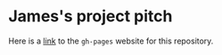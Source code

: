 # James's project pitch

Here is a [link](http:///Users/James/Desktop/Data%20Visualization/Project/project-pitch/project-pitch.html) to the `gh-pages` website for this repository.